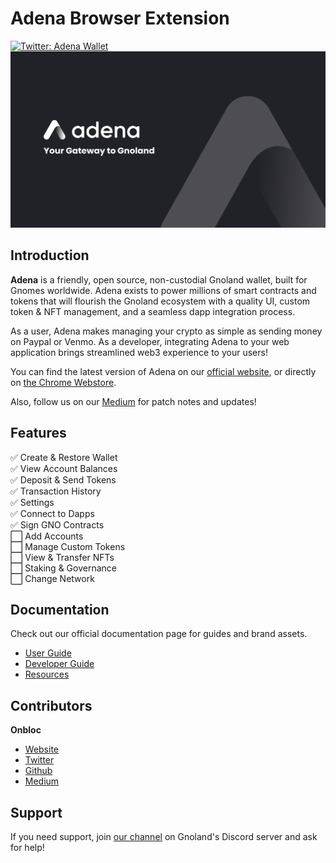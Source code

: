 # Adena Browser Extension
[![Twitter: Adena Wallet](https://img.shields.io/twitter/follow/adenaapp?style=social)](https://twitter.com/adenaapp)
![Banner](banner.png)

## Introduction
**Adena** is a friendly, open source, non-custodial Gnoland wallet, built for Gnomes worldwide. Adena exists to power millions of smart contracts and tokens that will flourish the Gnoland ecosystem with a quality UI, custom token & NFT management, and a seamless dapp integration process.

As a user, Adena makes managing your crypto as simple as sending money on Paypal or Venmo. As a developer, integrating Adena to your web application brings streamlined web3 experience to your users!

You can find the latest version of Adena on our [official website](https://adena.app/), or directly on [the Chrome Webstore](https://chrome.google.com/webstore/detail/adena/oefglhbffgfkcpboeackfgdagmlnihnh).

Also, follow us on our [Medium](https://medium.com/@adena.app) for patch notes and updates!

## Features
✅ Create & Restore Wallet <br>
✅ View Account Balances <br>
✅ Deposit & Send Tokens <br>
✅ Transaction History <br>
✅ Settings <br>
✅ Connect to Dapps <br>
✅ Sign GNO Contracts <br>
⬜ Add Accounts <br>
⬜ Manage Custom Tokens <br>
⬜ View & Transfer NFTs <br>
⬜ Staking & Governance <br>
⬜ Change Network<br>

## Documentation
Check out our official documentation page for guides and brand assets.
- ️[User Guide](https://docs.adena.app/user-guide)
- [Developer Guide](https://docs.adena.app/integrations/)
- [Resources](https://docs.adena.app/resources/)

## Contributors
**Onbloc**
- [Website](https://onbloc.xyz)
- [Twitter](https://mobile.twitter.com/onblocxyz)
- [Github](https://github.com/onbloc)
- [Medium](https://medium.com/onbloc)

## Support
If you need support, join [our channel](https://discord.gg/6eTSyZ3569) on Gnoland's Discord server and ask for help!
